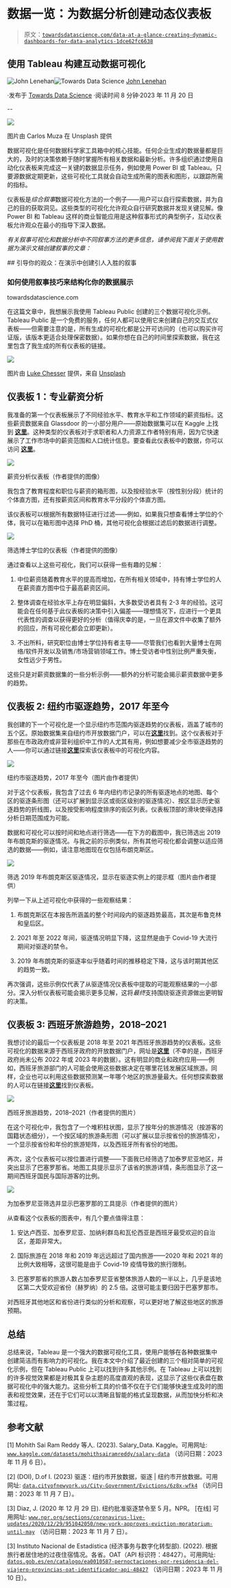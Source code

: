 # 数据一览：为数据分析创建动态仪表板

> 原文：[`towardsdatascience.com/data-at-a-glance-creating-dynamic-dashboards-for-data-analytics-1dce62fc6638`](https://towardsdatascience.com/data-at-a-glance-creating-dynamic-dashboards-for-data-analytics-1dce62fc6638)

## 使用 Tableau 构建互动数据可视化

[](https://medium.com/@john_lenehan?source=post_page-----1dce62fc6638--------------------------------)![John Lenehan](https://medium.com/@john_lenehan?source=post_page-----1dce62fc6638--------------------------------)[](https://towardsdatascience.com/?source=post_page-----1dce62fc6638--------------------------------)![Towards Data Science](https://towardsdatascience.com/?source=post_page-----1dce62fc6638--------------------------------) [John Lenehan](https://medium.com/@john_lenehan?source=post_page-----1dce62fc6638--------------------------------)

·发布于 [Towards Data Science](https://towardsdatascience.com/?source=post_page-----1dce62fc6638--------------------------------) ·阅读时间 8 分钟·2023 年 11 月 20 日

--

![](img/2d7eff865295177b406c85f597c9e957.png)

图片由 Carlos Muza 在 Unsplash 提供

数据可视化是任何数据科学家工具箱中的核心技能。任何企业生成的数据量都是巨大的，及时的决策依赖于随时掌握所有相关数据和最新分析。许多组织通过使用自动化仪表板来完成这一关键的数据显示任务，例如使用 Power BI 或 Tableau。只要源数据定期更新，这些可视化工具就会自动生成所需的图表和图形，以跟踪所需的指标。

仪表板是*综合叙事*数据可视化方法的一个例子——用户可以自行探索数据，并为自己的目的获取洞见。这些类型的可视化允许观众自行研究数据并发现关键见解。像 Power BI 和 Tableau 这样的商业智能应用是这种叙事形式的典型例子，互动仪表板允许观众在最小的指导下深入数据。

*有关叙事可视化和数据分析中不同叙事方法的更多信息，请参阅我下面关于使用数据为演示文稿创建叙事的文章：*

[](/guide-your-audience-crafting-a-cohesive-narrative-from-the-data-4032538ff252?source=post_page-----1dce62fc6638--------------------------------) ## 引导你的观众：在演示中创建引人入胜的叙事

### 如何使用叙事技巧来结构化你的数据展示

towardsdatascience.com

在这篇文章中，我想展示我使用 Tableau Public 创建的三个数据可视化示例。Tableau Public 是一个免费的服务，任何人都可以使用它来创建自己的交互式仪表板——但需要注意的是，所有生成的可视化都是公开可访问的（也可以购买许可证版，该版本更适合处理保密数据）。如果你想在自己的时间里探索数据，我在这里包含了我生成的所有仪表板的链接。

![](img/bcb291977242c53da4dd903aecc33096.png)

图片由 [Luke Chesser](https://unsplash.com/@lukechesser?utm_source=medium&utm_medium=referral) 提供，来自 [Unsplash](https://unsplash.com/?utm_source=medium&utm_medium=referral)

## 仪表板 1：专业薪资分析

我准备的第一个仪表板展示了不同经验水平、教育水平和工作领域的薪资指标。这些薪资数据来自 Glassdoor 的一小部分用户——原始数据集可以在 Kaggle 上找到 [**这里**](https://www.kaggle.com/datasets/mohithsairamreddy/salary-data)。这种类型的仪表板对于求职者和人力资源工作者特别有用，因为它快速展示了工作市场中的薪资范围和人口统计信息。要查看此仪表板中的数据，你可以访问 [**这里**](https://public.tableau.com/app/profile/john.lenehan/viz/SalaryAnalysisDashboard_16995718437200/SalaryDashboard)。

![](img/ea159ae908c65982a4f222ebadfeb7d3.png)

薪资分析仪表板（作者提供的图像）

我包含了教育程度和职位与薪资的箱形图，以及按经验水平（按性别分段）统计的个体直方图，还有按薪资区间和教育水平分段的个体直方图。

该仪表板可以根据所有数据特征进行过滤——例如，如果我只想查看博士学位的个体，我可以在箱形图中选择 PhD 桶，其他可视化会根据过滤后的数据进行调整。

![](img/548200ee2b82eff5e4d4bae55c691787.png)

筛选博士学位的仪表板（作者提供的图像）

通过查看以上这些可视化，我们可以获得一些有趣的见解：

1.  中位薪资随着教育水平的提高而增加，在所有相关领域中，持有博士学位的人在薪资直方图中位于最高薪资区间。

1.  整体调查在经验水平上存在明显偏斜，大多数受访者具有 2-3 年的经验。这可能会在任何基于此仪表板的决策中引入偏差——理想情况下，应进行一个更具代表性的调查以获得更好的分析（值得庆幸的是，一旦在源文件中收集了额外的回应，所有可视化都会立即更新）。

1.  不出所料，研究职位由博士学位持有者主导——尽管我们也看到大量博士在网络/软件开发以及销售/市场营销领域工作。博士受访者中性别比例严重失衡，女性远少于男性。

这些只是对薪资数据集的一些分析示例——额外的分析可能会揭示薪资数据中更多的趋势。

## 仪表板 2: 纽约市驱逐趋势，2017 年至今

我创建的下一个可视化是一个显示纽约市范围内驱逐趋势的仪表板，涵盖了城市的五个区。原始数据集来自纽约市开放数据门户，可以在[**这里**](https://data.cityofnewyork.us/City-Government/Evictions/6z8x-wfk4)找到。这个仪表板对于那些在市政政府或非营利组织中工作的人尤其有用，例如想要减少全市驱逐趋势的人——你可以通过链接[**这里**](https://public.tableau.com/app/profile/john.lenehan/viz/NEwYorkCityEvictionsAnalysis/NYEvictionAnalysis)探索该仪表板中的可视化内容。

![](img/3ea4ebc88130f06a1e035f297ff151a4.png)

纽约市驱逐趋势，2017 年至今（图片由作者提供）

对于这个仪表板，我包含了过去 6 年内纽约市记录的所有驱逐地点的地图、每个区的驱逐条形图（还可以扩展到显示区或街区级别的驱逐情况）、按区显示历史驱逐趋势的折线图，以及按受影响程度排序的街区列表。仪表板顶部的滑块使得选择分析日期范围成为可能。

数据和可视化可以按时间和地点进行筛选——在下方的截图中，我已筛选出 2019 年布朗克斯的驱逐情况。与我之前的示例类似，所有其他可视化都会调整以适应筛选的数据——例如，请注意地图现在仅包括布朗克斯区。

![](img/20d039c22691bb2e3cadb4efd9f58ca6.png)

筛选 2019 年布朗克斯区驱逐情况，显示在驱逐实例上的提示框（图片由作者提供）

列举一下从上述可视化中获得的一些观察结果：

1.  布朗克斯区在本报告所涵盖的整个时间段内的驱逐趋势最高，其次是布鲁克林和皇后区。

1.  2021 年至 2022 年间，驱逐情况明显下降，这显然是由于 Covid-19 大流行期间对驱逐的禁令。

1.  2019 年布朗克斯的驱逐率似乎随着时间的推移稳定下降，这与该时期其他区的趋势一致。

再次强调，这些示例仅代表了从驱逐情况仪表板中提取的可能观察结果的一小部分。深入分析仪表板可能会揭示更多见解，这将*最终*支持围绕驱逐资源做出更明智的决策。

## 仪表板 3: 西班牙旅游趋势，2018–2021

我想讨论的最后一个仪表板是 2018 年至 2021 年西班牙旅游趋势的仪表板。这些可视化的数据来源于西班牙政府的开放数据门户，网址是[**这里**](https://datos.gob.es/en/catalogo/ea0010587-pernoctaciones-por-residencia-del-viajero-provincias-oat-identificador-api-48427)（不幸的是，西班牙政府尚未公布 2022 年或 2023 年的数据）。这有明显的商业和政府应用——例如，西班牙旅游部门的人可能会使用这些数据决定在哪里花钱发展区域旅游。同样，企业也可以利用这些数据预测某一年哪个地区的旅游量最大。任何想探索数据的人可以在链接[**这里**](https://public.tableau.com/app/profile/john.lenehan/viz/SpanishTourismTrends2018-2021/SpanishTourismTrends)找到仪表板。

![](img/e4b3c1c2aa16eb726208d82864f41030.png)

西班牙旅游趋势，2018–2021（作者提供的图片）

在这个可视化中，我包含了一个堆积柱状图，显示了按年分的旅游情况（按游客的国籍状态细分），一个按区域的旅游条形图（可以扩展以显示按省份的旅游情况），一个显示按省份和年份的旅游矩阵，以及西班牙所有省份的地图。

再次，这个仪表板可以按位置进行调整——下面我已经筛选了加泰罗尼亚地区，并突出显示了巴塞罗那省。地图工具提示显示了该省的旅游详情，条形图显示了这一期间西班牙国民与国际游客的比例。

![](img/7e21bb0158c0e8d252c01ae5f3bce656.png)

为加泰罗尼亚筛选并显示巴塞罗那的工具提示（作者提供的图片）

从查看这个仪表板的图表中，有几个要点值得注意：

1.  安达卢西亚、加泰罗尼亚、加纳利群岛和瓦伦西亚是西班牙最受欢迎的自治区，差距非常大。

1.  国际旅游在 2018 年和 2019 年远远超过了国内旅游——2020 年和 2021 年的比例大致相等，这很可能是由于 Covid-19 疫情导致的旅行限制。

1.  巴塞罗那省的旅游人数占加泰罗尼亚省整体旅游人数的一半以上，几乎是该地区第二大受欢迎省份（赫罗纳）的 2.5 倍。这很可能主要归因于巴塞罗那市。

对西班牙其他地区和省份进行类似的分析和观察，可以更好地了解这些地区的旅游预期。

## 总结

总结来说，Tableau 是一个强大的数据可视化工具，使用户能够在各种数据集中创建简洁而有影响力的可视化。我在本文中介绍了最近创建的三个相对简单的可视化示例，但在 Tableau Public 上可以找到许多其他示例。在 Tableau 上可以找到的许多视觉效果都是对极其复杂主题的高度直观的表现，这显示了这些仪表盘在数据可视化中的强大能力。这些分析工具的价值不仅在于它们能够快速生成及时的图表和视觉效果，还在于它们可以以清晰且智能的格式呈现数据，从而加快分析和决策过程。

## 参考文献

[1] Mohith Sai Ram Reddy 等人. (2023). Salary_Data. Kaggle。可用网址: [`www.kaggle.com/datasets/mohithsairamreddy/salary-data`](https://www.kaggle.com/datasets/mohithsairamreddy/salary-data) （访问日期：2023 年 11 月 6 日）。

[2] (DOI), D.of I. (2023) 驱逐：纽约市开放数据，驱逐 | 纽约市开放数据。可用网址: [`data.cityofnewyork.us/City-Government/Evictions/6z8x-wfk4`](https://data.cityofnewyork.us/City-Government/Evictions/6z8x-wfk4) （访问日期：2023 年 11 月 7 日）。

[3] Diaz, J. (2020 年 12 月 29 日). 纽约批准驱逐禁令至 5 月。NPR。 [在线] 可用网址: [`www.npr.org/sections/coronavirus-live-updates/2020/12/29/951042050/new-york-approves-eviction-moratorium-until-may`](https://www.npr.org/sections/coronavirus-live-updates/2020/12/29/951042050/new-york-approves-eviction-moratorium-until-may) （访问日期：2023 年 11 月 7 日）。

[3] Instituto Nacional de Estadística (经济事务与数字化转型部). (2022). 根据旅行者居住地的过夜住宿情况。各省。OAT（API 标识符：48427）。可用网址: [`datos.gob.es/en/catalogo/ea0010587-pernoctaciones-por-residencia-del-viajero-provincias-oat-identificador-api-48427`](https://datos.gob.es/en/catalogo/ea0010587-pernoctaciones-por-residencia-del-viajero-provincias-oat-identificador-api-48427) （访问日期：2023 年 11 月 10 日）。
